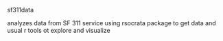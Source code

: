 sf311data

analyzes data from SF 311 service using rsocrata package to get data and usual r tools ot explore and visualize
